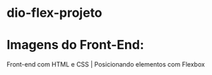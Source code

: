 # dio-flex-projeto

# Imagens do Front-End:

Front-end com HTML e CSS | Posicionando elementos com Flexbox

